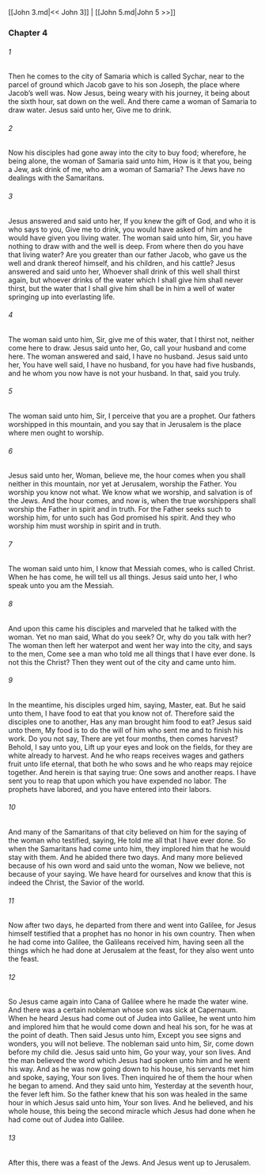 [[John 3.md|<< John 3]]  |  [[John 5.md|John 5 >>]]

### Chapter 4
###### 1
Then he comes to the city of Samaria which is called Sychar, near to the parcel of ground which Jacob gave to his son Joseph, the place where Jacob’s well was. Now Jesus, being weary with his journey, it being about the sixth hour, sat down on the well. And there came a woman of Samaria to draw water. Jesus said unto her, Give me to drink.

###### 2
Now his disciples had gone away into the city to buy food; wherefore, he being alone, the woman of Samaria said unto him, How is it that you, being a Jew, ask drink of me, who am a woman of Samaria? The Jews have no dealings with the Samaritans.

###### 3
Jesus answered and said unto her, If you knew the gift of God, and who it is who says to you, Give me to drink, you would have asked of him and he would have given you living water. The woman said unto him, Sir, you have nothing to draw with and the well is deep. From where then do you have that living water? Are you greater than our father Jacob, who gave us the well and drank thereof himself, and his children, and his cattle? Jesus answered and said unto her, Whoever shall drink of this well shall thirst again, but whoever drinks of the water which I shall give him shall never thirst, but the water that I shall give him shall be in him a well of water springing up into everlasting life.

###### 4
The woman said unto him, Sir, give me of this water, that I thirst not, neither come here to draw. Jesus said unto her, Go, call your husband and come here. The woman answered and said, I have no husband. Jesus said unto her, You have well said, I have no husband, for you have had five husbands, and he whom you now have is not your husband. In that, said you truly.

###### 5
The woman said unto him, Sir, I perceive that you are a prophet. Our fathers worshipped in this mountain, and you say that in Jerusalem is the place where men ought to worship.

###### 6
Jesus said unto her, Woman, believe me, the hour comes when you shall neither in this mountain, nor yet at Jerusalem, worship the Father. You worship you know not what. We know what we worship, and salvation is of the Jews. And the hour comes, and now is, when the true worshippers shall worship the Father in spirit and in truth. For the Father seeks such to worship him, for unto such has God promised his spirit. And they who worship him must worship in spirit and in truth.

###### 7
The woman said unto him, I know that Messiah comes, who is called Christ. When he has come, he will tell us all things. Jesus said unto her, I who speak unto you am the Messiah.

###### 8
And upon this came his disciples and marveled that he talked with the woman. Yet no man said, What do you seek? Or, why do you talk with her? The woman then left her waterpot and went her way into the city, and says to the men, Come see a man who told me all things that I have ever done. Is not this the Christ? Then they went out of the city and came unto him.

###### 9
In the meantime, his disciples urged him, saying, Master, eat. But he said unto them, I have food to eat that you know not of. Therefore said the disciples one to another, Has any man brought him food to eat? Jesus said unto them, My food is to do the will of him who sent me and to finish his work. Do you not say, There are yet four months, then comes harvest? Behold, I say unto you, Lift up your eyes and look on the fields, for they are white already to harvest. And he who reaps receives wages and gathers fruit unto life eternal, that both he who sows and he who reaps may rejoice together. And herein is that saying true: One sows and another reaps. I have sent you to reap that upon which you have expended no labor. The prophets have labored, and you have entered into their labors.

###### 10
And many of the Samaritans of that city believed on him for the saying of the woman who testified, saying, He told me all that I have ever done. So when the Samaritans had come unto him, they implored him that he would stay with them. And he abided there two days. And many more believed because of his own word and said unto the woman, Now we believe, not because of your saying. We have heard for ourselves and know that this is indeed the Christ, the Savior of the world.

###### 11
Now after two days, he departed from there and went into Galilee, for Jesus himself testified that a prophet has no honor in his own country. Then when he had come into Galilee, the Galileans received him, having seen all the things which he had done at Jerusalem at the feast, for they also went unto the feast.

###### 12
So Jesus came again into Cana of Galilee where he made the water wine. And there was a certain nobleman whose son was sick at Capernaum. When he heard Jesus had come out of Judea into Galilee, he went unto him and implored him that he would come down and heal his son, for he was at the point of death. Then said Jesus unto him, Except you see signs and wonders, you will not believe. The nobleman said unto him, Sir, come down before my child die. Jesus said unto him, Go your way, your son lives. And the man believed the word which Jesus had spoken unto him and he went his way. And as he was now going down to his house, his servants met him and spoke, saying, Your son lives. Then inquired he of them the hour when he began to amend. And they said unto him, Yesterday at the seventh hour, the fever left him. So the father knew that his son was healed in the same hour in which Jesus said unto him, Your son lives. And he believed, and his whole house, this being the second miracle which Jesus had done when he had come out of Judea into Galilee.

###### 13
After this, there was a feast of the Jews. And Jesus went up to Jerusalem.